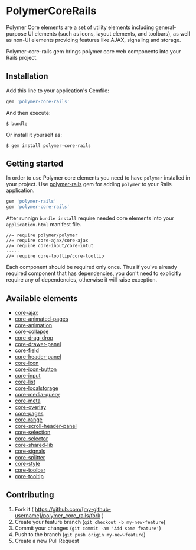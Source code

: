 # PolymerCoreRails

Polymer Core elements are a set of utility elements including general-purpose UI elements (such as icons, layout elements,
and toolbars), as well as non-UI elements providing features like AJAX, signaling and storage.

Polymer-core-rails gem brings polymer core web components into your Rails project.

## Installation

Add this line to your application's Gemfile:

```ruby
gem 'polymer-core-rails'
```

And then execute:

    $ bundle

Or install it yourself as:

    $ gem install polymer-core-rails

## Getting started

In order to use Polymer core elements you need to have
`polymer` installed in your project. Use [polymer-rails](https://github.com/alchapone/polymer-core-rails) gem for adding `polymer` to your Rails application.

```ruby
gem 'polymer-rails'
gem 'polymer-core-rails'
```

After runnign `bundle install` require needed core elements into your `application.html` manifest file.

    //= require polymer/polymer
    //= require core-ajax/core-ajax
    //= require core-input/core-intut
    .....
    //= require core-tooltip/core-tooltip

Each component should be required only once. Thus if you've already required component that has dependencies, you don't need
to explicitly require any of dependencies, otherwise it will raise exception.

## Available elements

* [core-ajax](http://www.polymer-project.org/docs/elements/core-elements.html#core-ajax)
* [core-animated-pages](http://www.polymer-project.org/docs/elements/core-elements.html#core-animated-pages)
* [core-animation](http://www.polymer-project.org/docs/elements/core-elements.html#core-animation)
* [core-collapse](http://www.polymer-project.org/docs/elements/core-elements.html#core-collapse)
* [core-drag-drop](http://www.polymer-project.org/docs/elements/core-elements.html#core-drag-drop)
* [core-drawer-panel](http://www.polymer-project.org/docs/elements/core-elements.html#core-drawer-panel)
* [core-field](http://www.polymer-project.org/docs/elements/core-elements.html#core-field)
* [core-header-panel](http://www.polymer-project.org/docs/elements/core-elements.html#core-header-panel)
* [core-icon](http://www.polymer-project.org/docs/elements/core-elements.html#core-icon)
* [core-icon-button](http://www.polymer-project.org/docs/elements/core-elements.html#core-icon-button)
* [core-input](http://www.polymer-project.org/docs/elements/core-elements.html#core-input)
* [core-list](http://www.polymer-project.org/docs/elements/core-elements.html#core-list)
* [core-localstorage](http://www.polymer-project.org/docs/elements/core-elements.html#core-localstorage)
* [core-media-query](http://www.polymer-project.org/docs/elements/core-elements.html#core-media-query)
* [core-meta](http://www.polymer-project.org/docs/elements/core-elements.html#core-meta)
* [core-overlay](http://www.polymer-project.org/docs/elements/core-elements.html#core-overlay)
* [core-pages](http://www.polymer-project.org/docs/elements/core-elements.html#core-pages)
* [core-range](http://www.polymer-project.org/docs/elements/core-elements.html#core-range)
* [core-scroll-header-panel](http://www.polymer-project.org/docs/elements/core-elements.html#core-scroll-header-panel)
* [core-selection](http://www.polymer-project.org/docs/elements/core-elements.html#core-selection)
* [core-selector](http://www.polymer-project.org/docs/elements/core-elements.html#core-selector)
* [core-shared-lib](http://www.polymer-project.org/docs/elements/core-elements.html#core-shared-lib)
* [core-signals](http://www.polymer-project.org/docs/elements/core-elements.html#core-signals)
* [core-splitter](http://www.polymer-project.org/docs/elements/core-elements.html#core-splitter)
* [core-style](http://www.polymer-project.org/docs/elements/core-elements.html#core-style)
* [core-toolbar](http://www.polymer-project.org/docs/elements/core-elements.html#core-toolbar)
* [core-tooltip](http://www.polymer-project.org/docs/elements/core-elements.html#core-tooltip)


## Contributing

1. Fork it ( https://github.com/[my-github-username]/polymer_core_rails/fork )
2. Create your feature branch (`git checkout -b my-new-feature`)
3. Commit your changes (`git commit -am 'Add some feature'`)
4. Push to the branch (`git push origin my-new-feature`)
5. Create a new Pull Request
